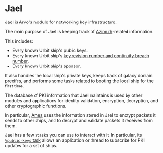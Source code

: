 # Jael

Jael is Arvo's module for networking key infrastructure.

The main purpose of Jael is keeping track of [Azimuth](../../../urbit-id/what-is-urbit-id.md)-related information.

This includes:

* Every known Urbit ship's public keys.
* Every known Urbit ship's [key revision number and continuity breach number](../../../urbit-id/concepts/life-and-rift.md).
* Every known Urbit ship's sponsor.

It also handles the local ship's private keys, keeps track of galaxy domain prexifes, and performs some tasks related to booting the local ship for the first time.

The database of PKI information that Jael maintains is used by other modules and applications for identity validation, encryption, decryption, and other cryptographic functions.

In particular, [Ames](../ames/) uses the information stored in Jael to encrypt packets it sends to other ships, and to decrypt and validate packets it receives from them.

Jael has a few `$task`s you can use to interact with it. In particular, its [`%public-keys` task](reference/tasks.md#public-keys) allows an application or thread to subscribe for PKI updates for a set of ships.
